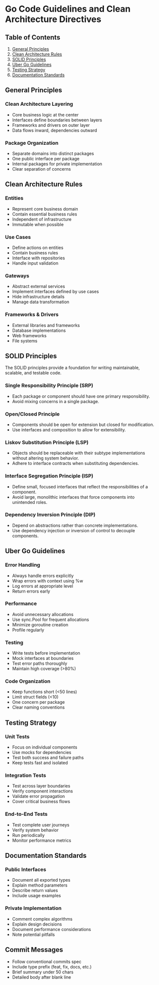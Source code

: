 # Go Code Guidelines and Clean Architecture Directives

## Table of Contents

1. [General Principles](#general-principles)
2. [Clean Architecture Rules](#clean-architecture-rules)
3. [SOLID Principles](#solid-principles)
4. [Uber Go Guidelines](#uber-go-guidelines)
5. [Testing Strategy](#testing-strategy)
6. [Documentation Standards](#documentation-standards)

## General Principles

### Clean Architecture Layering

- Core business logic at the center
- Interfaces define boundaries between layers
- Frameworks and drivers on outer layer
- Data flows inward, dependencies outward

### Package Organization

- Separate domains into distinct packages
- One public interface per package
- Internal packages for private implementation
- Clear separation of concerns

## Clean Architecture Rules

### Entities

- Represent core business domain
- Contain essential business rules
- Independent of infrastructure
- Immutable when possible

### Use Cases

- Define actions on entities
- Contain business rules
- Interface with repositories
- Handle input validation

### Gateways

- Abstract external services
- Implement interfaces defined by use cases
- Hide infrastructure details
- Manage data transformation

### Frameworks & Drivers

- External libraries and frameworks
- Database implementations
- Web frameworks
- File systems

## SOLID Principles

The SOLID principles provide a foundation for writing maintainable, scalable, and testable code.

### Single Responsibility Principle (SRP)

- Each package or component should have one primary responsibility.
- Avoid mixing concerns in a single package.

### Open/Closed Principle

- Components should be open for extension but closed for modification.
- Use interfaces and composition to allow for extensibility.

### Liskov Substitution Principle (LSP)

- Objects should be replaceable with their subtype implementations without altering system behavior.
- Adhere to interface contracts when substituting dependencies.

### Interface Segregation Principle (ISP)

- Define small, focused interfaces that reflect the responsibilities of a component.
- Avoid large, monolithic interfaces that force components into unintended roles.

### Dependency Inversion Principle (DIP)

- Depend on abstractions rather than concrete implementations.
- Use dependency injection or inversion of control to decouple components.

## Uber Go Guidelines

### Error Handling

- Always handle errors explicitly
- Wrap errors with context using %w
- Log errors at appropriate level
- Return errors early

### Performance

- Avoid unnecessary allocations
- Use sync.Pool for frequent allocations
- Minimize goroutine creation
- Profile regularly

### Testing

- Write tests before implementation
- Mock interfaces at boundaries
- Test error paths thoroughly
- Maintain high coverage (>80%)

### Code Organization

- Keep functions short (<50 lines)
- Limit struct fields (<10)
- One concern per package
- Clear naming conventions

## Testing Strategy

### Unit Tests

- Focus on individual components
- Use mocks for dependencies
- Test both success and failure paths
- Keep tests fast and isolated

### Integration Tests

- Test across layer boundaries
- Verify component interactions
- Validate error propagation
- Cover critical business flows

### End-to-End Tests

- Test complete user journeys
- Verify system behavior
- Run periodically
- Monitor performance metrics

## Documentation Standards

### Public Interfaces

- Document all exported types
- Explain method parameters
- Describe return values
- Include usage examples

### Private Implementation

- Comment complex algorithms
- Explain design decisions
- Document performance considerations
- Note potential pitfalls

## Commit Messages

- Follow conventional commits spec
- Include type prefix (feat, fix, docs, etc.)
- Brief summary under 50 chars
- Detailed body after blank line
